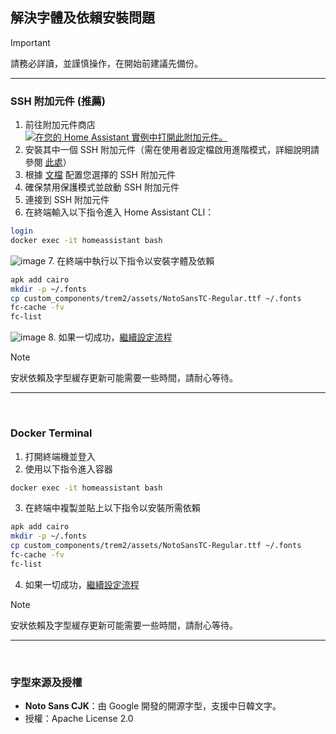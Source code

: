 ## 解決字體及依賴安裝問題

> [!IMPORTANT]
> 請務必詳讀，並謹慎操作，在開始前建議先備份。

---

### SSH 附加元件 (推薦)
1. 前往附加元件商店<br>
[![在您的 Home Assistant 實例中打開此附加元件。](https://my.home-assistant.io/badges/supervisor_addon.svg)](https://my.home-assistant.io/redirect/supervisor_addon/?addon=a0d7b954_ssh&repository_url=https%3A%2F%2Fgithub.com%2Fhassio-addons%2Frepository)
2. 安裝其中一個 SSH 附加元件（需在使用者設定檔啟用進階模式，詳細說明請參閱 [此處](https://github.com/hassio-addons/addon-ssh/blob/main/ssh/DOCS.md#installation)）
3. 根據 [文檔](https://github.com/hassio-addons/addon-ssh/blob/main/ssh/DOCS.md#configuration) 配置您選擇的 SSH 附加元件
4. 確保禁用保護模式並啟動 SSH 附加元件
5. 連接到 SSH 附加元件
6. 在終端輸入以下指令進入 Home Assistant CLI：
```bash
login
docker exec -it homeassistant bash
```
![image](https://github.com/J1A-T13N/ha-trem/assets/29163857/36748f45-03c1-4f3e-814e-cd54167606b7)
7. 在終端中執行以下指令以安裝字體及依賴
```bash
apk add cairo
mkdir -p ~/.fonts
cp custom_components/trem2/assets/NotoSansTC-Regular.ttf ~/.fonts
fc-cache -fv
fc-list
```

![image](https://github.com/J1A-T13N/ha-trem/assets/29163857/b207f304-65bd-4ed2-aefb-60caf51f412c)
8. 如果一切成功，[繼續設定流程](../README.md#config)

> [!NOTE]
> 安狀依賴及字型緩存更新可能需要一些時間，請耐心等待。
<hr>
<br>

### Docker Terminal
1. 打開終端機並登入
2. 使用以下指令進入容器
```bash
docker exec -it homeassistant bash
```
3. 在終端中複製並貼上以下指令以安裝所需依賴
```bash
apk add cairo
mkdir -p ~/.fonts
cp custom_components/trem2/assets/NotoSansTC-Regular.ttf ~/.fonts
fc-cache -fv
fc-list
```

4. 如果一切成功，[繼續設定流程](../README.md#config)

> [!NOTE]
> 安狀依賴及字型緩存更新可能需要一些時間，請耐心等待。
<hr>
<br>

### 字型來源及授權
- **Noto Sans CJK**：由 Google 開發的開源字型，支援中日韓文字。
- 授權：Apache License 2.0
